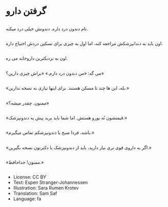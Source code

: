 # گرفتن دارو

##
تام دندون درد داره. دندونش خیلی درد میکنه.

##
اون باید به دندانپزشکش مراجعه کنه، اما اول به چیزی برای تسکین دردش احتیاج داره.

##
اون به نزدیکترین داروخانه می ره.

##
 می گه: «من دندون درد دارم.» «براش چیزی دارین؟»

##
«بله، این ها چند تا مسکن هستند. برای اینها نیازی به نسخه ندارین.»

##
«ممنون. چقدر میشه؟»

##
«قیمتشون نُه یورو هستش. اما شما باید برید پیش یه دندونپزشک.»

##
«باشه، فردا صبح با دندونپزشکم تماس میگیرم.»

##
«اگر به داروی قوی تری نیاز دارید، باید از دندونپزشک یا دکترتون نسخه بگیرین.»

##
«ممنون! خداحافظ.»

##
* License: CC BY
* Text: Espen Stranger-Johannessen
* Illustration: Sara Rumen Krotev
* Translation: Sam Saf
* Language: fa
